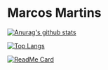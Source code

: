 # Marcos Martins

[![Anurag's github stats](https://github-readme-stats.vercel.app/api?username=MARCOSM-MARTINS&count_private=true&show_icons=true&?theme=solarized-light)](https://github.com/anuraghazra/github-readme-stats)

[![Top Langs](https://github-readme-stats.vercel.app/api/top-langs/?username=MARCOSM-MARTINS)](https://github.com/anuraghazra/github-readme-stats)

[![ReadMe Card](https://github-readme-stats.vercel.app/api/pin/?username=MARCOSM-MARTINS&repo=NASA_PICTURE_OF_THE_DAY)](https://github.com/MARCOSM-MARTINS/NASA_PICTURE_OF_THE_DAY)
